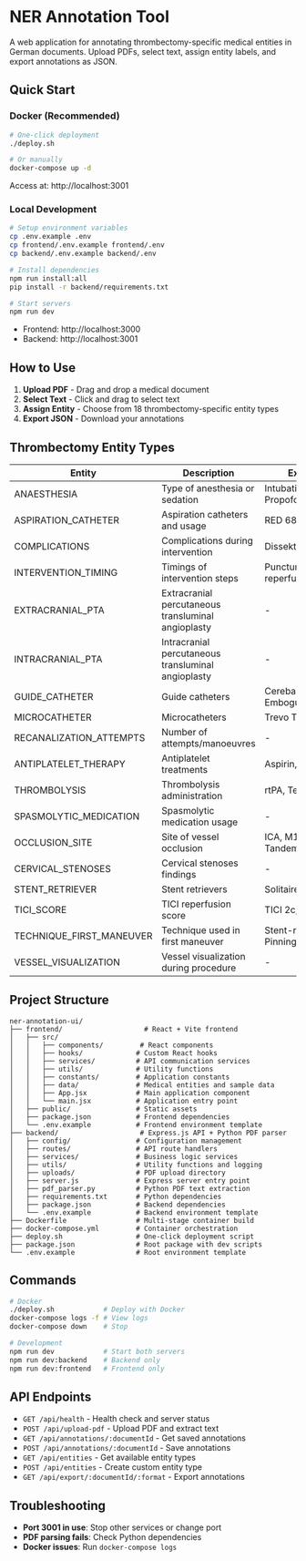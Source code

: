 # NER Annotation Tool

A web application for annotating thrombectomy-specific medical entities in German documents. Upload PDFs, select text, assign entity labels, and export annotations as JSON.

## Quick Start

### Docker (Recommended)
```bash
# One-click deployment
./deploy.sh

# Or manually
docker-compose up -d
```
Access at: http://localhost:3001

### Local Development
```bash
# Setup environment variables
cp .env.example .env
cp frontend/.env.example frontend/.env
cp backend/.env.example backend/.env

# Install dependencies
npm run install:all
pip install -r backend/requirements.txt

# Start servers
npm run dev
```
- Frontend: http://localhost:3000
- Backend: http://localhost:3001

## How to Use

1. **Upload PDF** - Drag and drop a medical document
2. **Select Text** - Click and drag to select text
3. **Assign Entity** - Choose from 18 thrombectomy-specific entity types
4. **Export JSON** - Download your annotations

## Thrombectomy Entity Types

| Entity | Description | Example |
|--------|-------------|---------|
| ANAESTHESIA | Type of anesthesia or sedation | Intubationsnarkose, Propofol |
| ASPIRATION_CATHETER | Aspiration catheters and usage | RED 68, RED 72 |
| COMPLICATIONS | Complications during intervention | Dissektion, Blutung |
| INTERVENTION_TIMING | Timings of intervention steps | Puncture-to-reperfusion times |
| EXTRACRANIAL_PTA | Extracranial percutaneous transluminal angioplasty | - |
| INTRACRANIAL_PTA | Intracranial percutaneous transluminal angioplasty | - |
| GUIDE_CATHETER | Guide catheters | Cerebase, Emboguard |
| MICROCATHETER | Microcatheters | Trevo Trak 21 |
| RECANALIZATION_ATTEMPTS | Number of attempts/manoeuvres | - |
| ANTIPLATELET_THERAPY | Antiplatelet treatments | Aspirin, Integrilin |
| THROMBOLYSIS | Thrombolysis administration | rtPA, Tenekteplase |
| SPASMOLYTIC_MEDICATION | Spasmolytic medication usage | - |
| OCCLUSION_SITE | Site of vessel occlusion | ICA, M1, Tandemverschluss |
| CERVICAL_STENOSES | Cervical stenoses findings | - |
| STENT_RETRIEVER | Stent retrievers | Solitaire 6x40mm |
| TICI_SCORE | TICI reperfusion score | TICI 2c, TICI 3 |
| TECHNIQUE_FIRST_MANEUVER | Technique used in first maneuver | Stent-retriever, Pinning |
| VESSEL_VISUALIZATION | Vessel visualization during procedure | - |

## Project Structure

```
ner-annotation-ui/
├── frontend/                    # React + Vite frontend
│   ├── src/
│   │   ├── components/         # React components
│   │   ├── hooks/             # Custom React hooks
│   │   ├── services/          # API communication services
│   │   ├── utils/             # Utility functions
│   │   ├── constants/         # Application constants
│   │   ├── data/              # Medical entities and sample data
│   │   ├── App.jsx            # Main application component
│   │   └── main.jsx           # Application entry point
│   ├── public/                # Static assets
│   ├── package.json           # Frontend dependencies
│   └── .env.example           # Frontend environment template
├── backend/                    # Express.js API + Python PDF parser
│   ├── config/                # Configuration management
│   ├── routes/                # API route handlers
│   ├── services/              # Business logic services
│   ├── utils/                 # Utility functions and logging
│   ├── uploads/               # PDF upload directory
│   ├── server.js              # Express server entry point
│   ├── pdf_parser.py          # Python PDF text extraction
│   ├── requirements.txt       # Python dependencies
│   ├── package.json           # Backend dependencies
│   └── .env.example           # Backend environment template
├── Dockerfile                 # Multi-stage container build
├── docker-compose.yml         # Container orchestration
├── deploy.sh                  # One-click deployment script
├── package.json               # Root package with dev scripts
└── .env.example               # Root environment template
```

## Commands

```bash
# Docker
./deploy.sh            # Deploy with Docker
docker-compose logs -f # View logs
docker-compose down    # Stop

# Development
npm run dev            # Start both servers
npm run dev:backend    # Backend only
npm run dev:frontend   # Frontend only
```

## API Endpoints

- `GET /api/health` - Health check and server status
- `POST /api/upload-pdf` - Upload PDF and extract text
- `GET /api/annotations/:documentId` - Get saved annotations
- `POST /api/annotations/:documentId` - Save annotations
- `GET /api/entities` - Get available entity types
- `POST /api/entities` - Create custom entity type
- `GET /api/export/:documentId/:format` - Export annotations

## Troubleshooting

- **Port 3001 in use**: Stop other services or change port
- **PDF parsing fails**: Check Python dependencies
- **Docker issues**: Run `docker-compose logs`